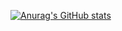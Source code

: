 [![Anurag's GitHub stats](https://github-readme-stats.vercel.app/api?username=daniielSS&hide=stars,commits,prs,issues,contribs)](https://github.com/daniielSS/github-readme-stats)
